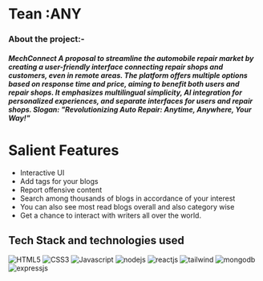 # Tean :ANY
### About the project:- 
##### _**MechConnect**_ A proposal to streamline the automobile repair market by creating a user-friendly interface connecting repair shops and customers, even in remote areas. The platform offers multiple options based on response time and price, aiming to benefit both users and repair shops. It emphasizes multilingual simplicity, AI integration for personalized experiences, and separate interfaces for users and repair shops. Slogan: "Revolutionizing Auto Repair: Anytime, Anywhere, Your Way!"
# Salient Features
* Interactive UI
* Add tags for your blogs
* Report offensive content
* Search among thousands of blogs in accordance of your interest
* You can also see most read blogs overall and also category wise
* Get a chance to interact with writers all over the world.

## Tech Stack and technologies used


![HTML5](https://img.shields.io/badge/HTML5-E34F26?style=for-the-badge&logo=html5&logoColor=white) 
![CSS3](https://img.shields.io/badge/CSS3-1572B6?style=for-the-badge&logo=css3&logoColor=white)
![Javascript](https://img.shields.io/badge/JavaScript-323330?style=for-the-badge&logo=javascript&logoColor=F7DF1E)
![nodejs](https://img.shields.io/badge/Node%20js-339933?style=for-the-badge&logo=nodedotjs&logoColor=white)
![reactjs](https://img.shields.io/badge/React-20232A?style=for-the-badge&logo=react&logoColor=61DAFB)
![tailwind](https://img.shields.io/badge/Tailwind_CSS-38B2AC?style=for-the-badge&logo=tailwind-css&logoColor=white)
![mongodb](https://img.shields.io/badge/MongoDB-4EA94B?style=for-the-badge&logo=mongodb&logoColor=white)
![expressjs](	https://img.shields.io/badge/Express%20js-000000?style=for-the-badge&logo=express&logoColor=white)
